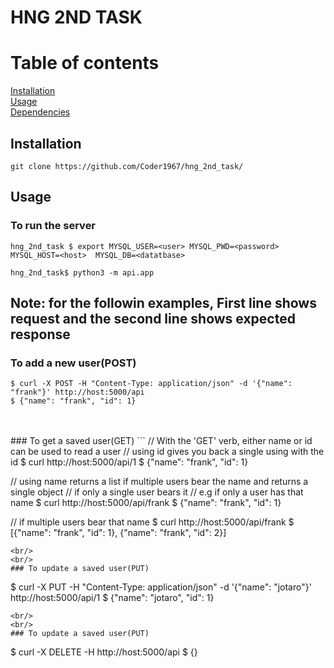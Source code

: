 # HNG 2ND TASK

# Table of contents
[Installation](#Installation)<br/>
[Usage](#Usage)<br/>
[Dependencies](#Dependencies)<br/>

  
## Installation
```
git clone https://github.com/Coder1967/hng_2nd_task/
```
## Usage
### To run the server
```
hng_2nd_task $ export MYSQL_USER=<user> MYSQL_PWD=<password> MYSQL_HOST=<host>  MYSQL_DB=<datatbase>

hng_2nd_task$ python3 -m api.app
```
## Note: for the followin examples, First line shows request and the second line shows expected response
### To add a new user(POST)
```
$ curl -X POST -H "Content-Type: application/json" -d '{"name": "frank"}' http://host:5000/api
$ {"name": "frank", "id": 1}
```
<br/>
<br/>
### To get a saved user(GET)
```
// With the 'GET' verb, either name or id can be used to read a user
// using id gives you back a single using with the id
$ curl http://host:5000/api/1
$ {"name": "frank", "id": 1}

// using name returns a list if multiple users bear the name and returns a single object
// if only a single user bears it
// e.g if only a user has that name
$ curl http://host:5000/api/frank
$ {"name": "frank", "id": 1}

// if multiple users bear that name
$ curl http://host:5000/api/frank
$ [{"name": "frank", "id": 1}, {"name": "frank", "id": 2}]
```
<br/>
<br/>
### To update a saved user(PUT)
```
$ curl -X PUT -H "Content-Type: application/json" -d '{"name": "jotaro"}' http://host:5000/api/1
$ {"name": "jotaro", "id": 1}
```
<br/>
<br/>
### To update a saved user(PUT)
```
$ curl -X DELETE -H http://host:5000/api
$ {}
```

